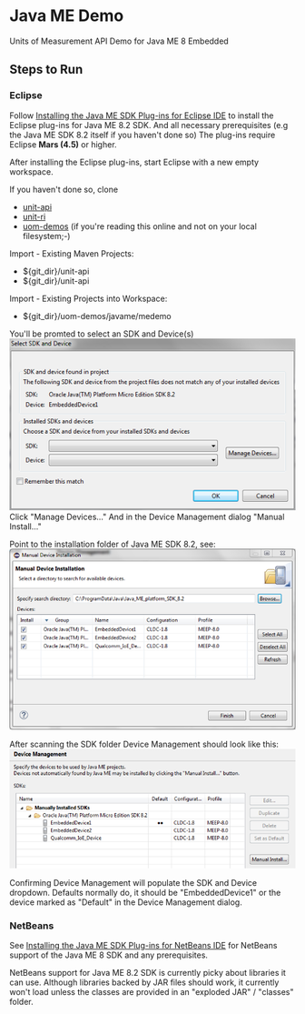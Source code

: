 Java ME Demo
==================

Units of Measurement API Demo for Java ME 8 Embedded

## Steps to Run

### Eclipse

Follow [Installing the Java ME SDK Plug-ins for Eclipse IDE](http://docs.oracle.com/javame/8.2/sdk-dev-guide/install.htm#A132728297 "Installing the Java ME SDK Plug-ins for Eclipse IDE") to install the Eclipse plug-ins for Java ME 8.2 SDK. And all necessary prerequisites (e.g the Java ME SDK 8.2 itself if you haven't done so) The plug-ins require Eclipse **Mars (4.5)** or higher.

After installing the Eclipse plug-ins, start Eclipse with a new empty workspace.

If you haven't done so, clone 

- [unit-api](../../../../../unit-api)
- [unit-ri](../../../../../unit-ri)
- [uom-demos](../../../../) (if you're reading this online and not on your local filesystem;-)

Import - Existing Maven Projects:

- ${git_dir}/unit-api
- ${git_dir}/unit-api

Import - Existing Projects into Workspace:

- ${git_dir}/uom-demos/javame/medemo

You'll be promted to select an SDK and Device(s)
![SDK and Devices](site/resources/images/MTS_Devices.png)
Click "Manage Devices..."
And in the Device Management dialog "Manual Install..."

Point to the installation folder of Java ME SDK 8.2, see:
![Manual Device Installation](site/resources/images/MTS_Install2.png)

After scanning the SDK folder Device Management should look like this:
![SDK and Devices](site/resources/images/MTS_DeviceManagement.png)

Confirming Device Management will populate the SDK and Device dropdown. Defaults normally do, it should be "EmbeddedDevice1" or the device marked as "Default" in the Device Management dialog.

### NetBeans

See [Installing the Java ME SDK Plug-ins for NetBeans IDE](http://docs.oracle.com/javame/8.2/sdk-dev-guide/install.htm#A1147985 "Installing the Java ME SDK Plug-ins for NetBeans IDE") for NetBeans support of the Java ME 8 SDK and any prerequisites.

NetBeans support for Java ME 8.2 SDK is currently picky about libraries it can use.
Although libraries backed by JAR files should work, it currently won't load unless the classes are provided in an "exploded JAR" / "classes" folder.

